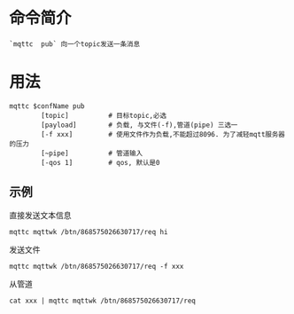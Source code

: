# 命令简介 

    `mqttc  pub` 向一个topic发送一条消息

# 用法

```
mqttc $confName pub
		[topic]          # 目标topic,必选 
		[payload]        # 负载, 与文件(-f),管道(pipe) 三选一
		[-f xxx]         # 使用文件作为负载,不能超过8096. 为了减轻mqtt服务器的压力
		[~pipe]          # 管道输入
		[-qos 1]         # qos, 默认是0
```

## 示例


直接发送文本信息

```
mqttc mqttwk /btn/868575026630717/req hi
```

发送文件

```
mqttc mqttwk /btn/868575026630717/req -f xxx
```

从管道

```
cat xxx | mqttc mqttwk /btn/868575026630717/req
```